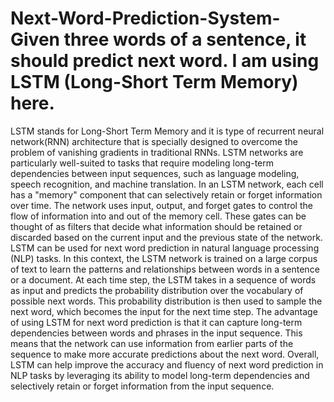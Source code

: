 # Next-Word-Prediction-System-Given three words of a sentence, it should predict next word. I am using LSTM (Long-Short Term Memory) here.

LSTM stands for Long-Short Term Memory and it is type of recurrent neural network(RNN) architecture that is specially designed to overcome the problem of vanishing gradients in traditional RNNs.
LSTM networks are particularly well-suited to tasks that require modeling long-term dependencies between input sequences, such as language modeling, speech recognition, and machine translation.
In an LSTM network, each cell has a "memory" component that can selectively retain or forget information over time.
The network uses input, output, and forget gates to control the flow of information into and out of the memory cell.
These gates can be thought of as filters that decide what information should be retained or discarded based on the current input and the previous state of the network.
LSTM can be used for next word prediction in natural language processing (NLP) tasks.
In this context, the LSTM network is trained on a large corpus of text to learn the patterns and relationships between words in a sentence or a document.
At each time step, the LSTM takes in a sequence of words as input and predicts the probability distribution over the vocabulary of possible next words.
This probability distribution is then used to sample the next word, which becomes the input for the next time step.
The advantage of using LSTM for next word prediction is that it can capture long-term dependencies between words and phrases in the input sequence.
This means that the network can use information from earlier parts of the sequence to make more accurate predictions about the next word.
Overall, LSTM can help improve the accuracy and fluency of next word prediction in NLP tasks by leveraging its ability to model long-term dependencies and selectively retain or forget information from the input sequence.
